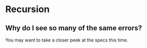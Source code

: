 # Recursion

## Why do I see so many of the same errors?

You may want to take a closer peek at the specs this time.